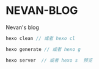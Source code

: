 # NEVAN-BLOG
Nevan's blog
```js
hexo clean // 或者 hexo cl

hexo generate // 或者 hexo g

hexo server  // 或者 hexo s  预览
